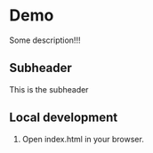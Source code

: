 # Demo

Some description!!!

## Subheader

This is the subheader

## Local development

1. Open index.html in your browser.
